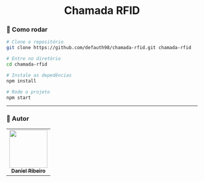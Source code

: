 <h1 align="center">Chamada RFID</h1>

### :thinking: Como rodar

```bash
# Clone o repositório
git clone https://github.com/defauth98/chamada-rfid.git chamada-rfid

# Entre no diretório
cd chamada-rfid

# Instale as depedências
npm install

# Rode o projeto
npm start
```

---

### :bust_in_silhouette: Autor

<table>
  <tr>
    <td align="center">
      <a href="https://github.com/defauth98">
        <img src="https://avatars.githubusercontent.com/u/52966246?v=4" width="100px;" alt=""/>
        <br />
          <sub>
            <b>Daniel Ribeiro</b>
          </sub>
      </a>
    </td>
  </tr>
</table>
